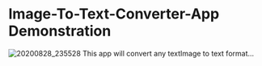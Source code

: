# Image-To-Text-Converter-App Demonstration
![20200828_235528](https://user-images.githubusercontent.com/59610398/91603594-e3831a00-e98a-11ea-9bfe-3b6586ab72a1.gif)
This app will convert any textImage to text format...
